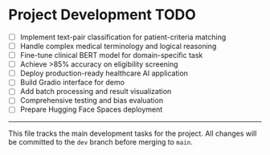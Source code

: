 # Project Development TODO

- [ ] Implement text-pair classification for patient-criteria matching
- [ ] Handle complex medical terminology and logical reasoning
- [ ] Fine-tune clinical BERT model for domain-specific task
- [ ] Achieve >85% accuracy on eligibility screening
- [ ] Deploy production-ready healthcare AI application
- [ ] Build Gradio interface for demo
- [ ] Add batch processing and result visualization
- [ ] Comprehensive testing and bias evaluation
- [ ] Prepare Hugging Face Spaces deployment

---
This file tracks the main development tasks for the project. All changes will be committed to the `dev` branch before merging to `main`.